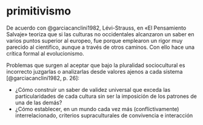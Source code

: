 # primitivismo

De acuerdo con @garciacanclini1982, Lévi-Strauss, en «El Pensamiento Salvaje» teoriza que si las culturas no occidentales alcanzaron un saber en varios puntos superior al europeo, fue porque emplearon un rigor muy parecido al científico, aunque a través de otros caminos. Con ello hace una crítica formal al evolucionismo.

Problemas que surgen al aceptar que bajo la pluralidad sociocultural es incorrecto juzgarlas o analizarlas desde valores ajenos a cada sistema [@garciacanclini1982, p. 26]:

* ¿Cómo construir un saber de validez universal que exceda las particularidades de cada cultura sin ser la imposición de los patrones de una de las demás?
* ¿Cómo establecer, en un mundo cada vez más (conflictivamente) interrelacionado, criterios supraculturales de convivencia e interacción
